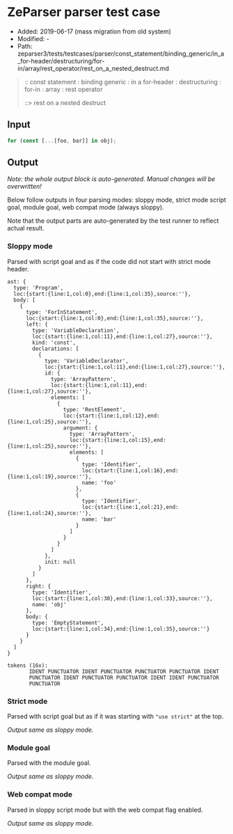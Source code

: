 # ZeParser parser test case

- Added: 2019-06-17 (mass migration from old system)
- Modified: -
- Path: zeparser3/tests/testcases/parser/const_statement/binding_generic/in_a_for-header/destructuring/for-in/array/rest_operator/rest_on_a_nested_destruct.md

> :: const statement : binding generic : in a for-header : destructuring : for-in : array : rest operator
>
> ::> rest on a nested destruct

## Input

`````js
for (const [...[foo, bar]] in obj);
`````

## Output

_Note: the whole output block is auto-generated. Manual changes will be overwritten!_

Below follow outputs in four parsing modes: sloppy mode, strict mode script goal, module goal, web compat mode (always sloppy).

Note that the output parts are auto-generated by the test runner to reflect actual result.

### Sloppy mode

Parsed with script goal and as if the code did not start with strict mode header.

`````
ast: {
  type: 'Program',
  loc:{start:{line:1,col:0},end:{line:1,col:35},source:''},
  body: [
    {
      type: 'ForInStatement',
      loc:{start:{line:1,col:0},end:{line:1,col:35},source:''},
      left: {
        type: 'VariableDeclaration',
        loc:{start:{line:1,col:11},end:{line:1,col:27},source:''},
        kind: 'const',
        declarations: [
          {
            type: 'VariableDeclarator',
            loc:{start:{line:1,col:11},end:{line:1,col:27},source:''},
            id: {
              type: 'ArrayPattern',
              loc:{start:{line:1,col:11},end:{line:1,col:27},source:''},
              elements: [
                {
                  type: 'RestElement',
                  loc:{start:{line:1,col:12},end:{line:1,col:25},source:''},
                  argument: {
                    type: 'ArrayPattern',
                    loc:{start:{line:1,col:15},end:{line:1,col:25},source:''},
                    elements: [
                      {
                        type: 'Identifier',
                        loc:{start:{line:1,col:16},end:{line:1,col:19},source:''},
                        name: 'foo'
                      },
                      {
                        type: 'Identifier',
                        loc:{start:{line:1,col:21},end:{line:1,col:24},source:''},
                        name: 'bar'
                      }
                    ]
                  }
                }
              ]
            },
            init: null
          }
        ]
      },
      right: {
        type: 'Identifier',
        loc:{start:{line:1,col:30},end:{line:1,col:33},source:''},
        name: 'obj'
      },
      body: {
        type: 'EmptyStatement',
        loc:{start:{line:1,col:34},end:{line:1,col:35},source:''}
      }
    }
  ]
}

tokens (16x):
       IDENT PUNCTUATOR IDENT PUNCTUATOR PUNCTUATOR PUNCTUATOR IDENT
       PUNCTUATOR IDENT PUNCTUATOR PUNCTUATOR IDENT IDENT PUNCTUATOR
       PUNCTUATOR
`````

### Strict mode

Parsed with script goal but as if it was starting with `"use strict"` at the top.

_Output same as sloppy mode._

### Module goal

Parsed with the module goal.

_Output same as sloppy mode._

### Web compat mode

Parsed in sloppy script mode but with the web compat flag enabled.

_Output same as sloppy mode._
